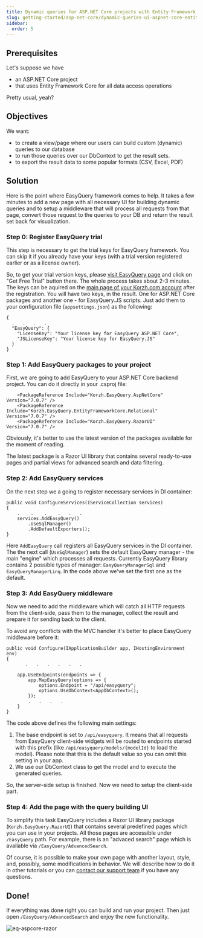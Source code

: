 ```yaml
---
title: Dynamic queries for ASP.NET Core projects with Entity Framework Core
slug: getting-started/asp-net-core/dynamic-queries-ui-aspnet-core-entity-framework
sidebar:
  order: 5
---
```


## Prerequisites

Let's suppose we have 

 - an ASP.NET Core project
 - that uses Entity Framework Core for all data access operations
 
 Pretty usual, yeah? 

## Objectives

We want:

 - to create a view/page where our users can build custom (dynamic) queries to our database
 - to run those queries over our DbContext to get the result sets.
 - to export the result data to some popular formats (CSV, Excel, PDF)

## Solution

Here is the point where EasyQuery framework comes to help. It takes a few minutes to add a new page with all necessary UI for building dynamic queries and to setup a middleware that  will process all requests from that page, convert those request to the queries to your DB and return the result set back for visualization.


### Step 0: Register EasyQuery trial

This step is necessary to get the trial keys for EasyQuery framework. You can skip it if you already have your keys (with a trial version registered earlier or as a license owner). 

So, to get your trial version keys, please [visit EasyQuery page](https://korzh.com/easyquery) and click on "Get Free Trial" button there.  The whole process takes about 2-3 minutes. The keys can be aquired on the [main page of your Korzh.com account](https://korzh.com/account) after the registration. You will have two keys, in the result. One for ASP.NET Core packages and another one - for EasyQuery.JS scripts.  Just add them to your configuration file (`appsettings.json`) as the following:

```
{
  .   .   .   .
  "EasyQuery": {
    "LicenseKey": "Your license key for EasyQuery ASP.NET Core",
	"JSLicenseKey": "Your license key for EasyQuery.JS"
  }
}
```

### Step 1: Add EasyQuery packages to your project

First, we are going to add EasyQuery to your ASP.NET Core backend project. You can do it directly in your .csproj file:

```
    <PackageReference Include="Korzh.EasyQuery.AspNetCore" Version="7.0.7" />
    <PackageReference Include="Korzh.EasyQuery.EntityFrameworkCore.Relational" Version="7.0.7" />
    <PackageReference Include="Korzh.EasyQuery.RazorUI" Version="7.0.7" />
```

Obviously, it's better to use the latest version of the packages available for the moment of reading.

The latest package is a Razor UI library that contains several ready-to-use pages and partial views for advanced search and data filtering.


### Step 2: Add EasyQuery services 

On the next step we a going to register necessary services in DI container:
```
public void ConfigureServices(IServiceCollection services)
{
    .    .    .    .   .   .
    services.AddEasyQuery()
        .UseSqlManager()
        .AddDefaultExporters();
}
```

Here `AddEasyQuery` call registers all EasyQuery services in the DI container. The the next call (`UseSqlManager`)  sets the default EasyQuery manager - the main "engine" which processes all requests. Currently EasyQuery library contains 2 possible types of manager: `EasyQueryManagerSql` and `EasyQueryManagerLinq`.  In the code above we've set the first one as the default.

### Step 3: Add EasyQuery middleware

Now we need to add the middleware which will catch all HTTP requests from the client-side, pass them to the manager, collect the result and prepare it for sending back to the client.

To avoid any conflicts with the MVC handler it's better to place EasyQuery middleware before it:

```
public void Configure(IApplicationBuilder app, IHostingEnvironment env)
{
       .   .   .   .   .   .
    
	app.UseEndpoints(endpoints => {
		app.MapEasyQuery(options => {
			options.Endpoint = "/api/easyquery";
			options.UseDbContext<AppDbContext>();
		});
		.   .   .   .
    }
}
```

The code above defines the following main settings:

1. The base endpoint is set to  `/api/easyquery`. It means that all requests from EasyQuery client-side widgets will be routed to endpoints started with this prefix (like `/api/easyquery/models/{modelId}` to load the model). Please note that this is the default value so you can omit this setting in your app.
2. We use our DbContext class to get the model and to execute the generated queries. 

So, the server-side setup is finished. Now we need to setup the client-side part. 

### Step 4: Add the page with the query building UI

To simplify this task EasyQuery includes a Razor UI library package (`Korzh.EasyQuery.RazorUI`) that contains several predefined pages which you can use in your projects. All those pages are accessible under `/EasyQuery` path. For example, there is an "advaced search" page which is available via `/EasyQuery/AdvancedSearch`.

Of course, it is possible to make your own page with another layout, style, and, possibly, some modifications in behavior. We will describe how to do it in other tutorials or you can [contact our support team](https://korzh.com/support) if you have any questions. 

## Done!

If everything was done right you can build and run your project. Then just open `/EasyQuery/AdvancedSearch` and enjoy the new functionality.

![eq-aspcore-razor](//easyquery/docs/images/eq-aspcore-razor.png "eq-aspcore-razor")
